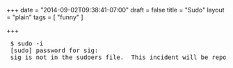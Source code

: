 +++
date = "2014-09-02T09:38:41-07:00"
draft = false
title = "Sudo"
layout = "plain"
tags = [ "funny" ]

+++

<pre>
 $ sudo -i
 [sudo] password for sig: 
 sig is not in the sudoers file.  This incident will be reported.
</pre>
